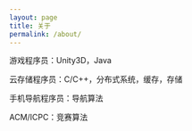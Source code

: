 ```yaml
---
layout: page
title: 关于
permalink: /about/
---
```


游戏程序员：Unity3D，Java

云存储程序员：C/C++，分布式系统，缓存，存储

手机导航程序员：导航算法

ACM/ICPC：竞赛算法
